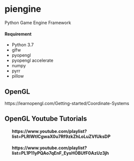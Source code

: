 # piengine
Python Game Engine Framework

<h4>Requirement</h4>
<ul>
  <li>Python 3.7</li>
  <li>glfw</li>
  <li>pyopengl</li>
  <li>pyopengl accelerate</li>
  <li>numpy</li>
  <li>pyrr</li>
  <li>pillow</li>
</ul>

<h2>OpenGL</h2>
</h4>https://learnopengl.com/Getting-started/Coordinate-Systems</h3>
<h2>OpenGL Youtube Tutorials</h2>
<ul>
  <h4>https://www.youtube.com/playlist?list=PLRIWtICgwaX0u7Rf9zkZhLoLuZVfUksDP</h4>
  <h4>https://www.youtube.com/playlist?list=PL1P11yPQAo7qEnF_EysHOBUfF0AzUz3jh</h4>
</ul>
